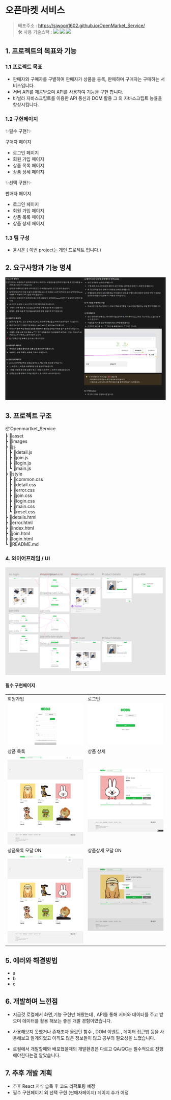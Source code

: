 # 오픈마켓 서비스

> 배포주소 : https://siwoon1602.github.io/OpenMarket_Service/ </br>
> 🛠 사용 기술스택 : <img src="https://img.shields.io/badge/html5-E34F26?style=for-the-badge&logo=html5&logoColor=white"> <img src="https://img.shields.io/badge/css-1572B6?style=for-the-badge&logo=css3&logoColor=white"> <img src="https://img.shields.io/badge/javascript-F7DF1E?style=for-the-badge&logo=javascript&logoColor=black"> </br>

## 1. 프로젝트의 목표와 기능

### 1.1 프로젝트 목표

- 판매자와 구매자를 구별하여 판매자가 상품을 등록, 판매하며 구매자는 구매하는 서비스입니다.
- 서버 API를 제공받으며 API를 사용하여 기능을 구현 합니다.
- 바닐라 자바스크립트를 이용한 API 통신과 DOM 활용 그 외 자바스크립트 능률을 향상시킵니다.

### 1.2 구현페이지

✨필수 구현!✨

구매자 페이지

- 로그인 페이지
- 회원 가입 페이지
- 상품 목록 페이지
- 상품 상세 페이지

✨선택 구현!✨

판매자 페이지

- 로그인 페이지
- 회원 가입 페이지
- 상품 목록 페이지
- 상품 상세 페이지

### 1.3 팀 구성

- 윤시운 ( 이번 project는 개인 프로젝트 입니다.)

## 2. 요구사항과 기능 명세

<img src="./imges/need.jpg">

## 3. 프로젝트 구조

📦Openmartket_Service  
 ┣ 📂asset  
 ┣ 📂images  
 ┣ 📂js  
 ┃ ┣ 📜detail.js  
 ┃ ┣ 📜join.js  
 ┃ ┣ 📜login.js  
 ┃ ┗ 📜main.js  
 ┣ 📂style  
 ┃ ┣ 📜common.css  
 ┃ ┣ 📜detail.css  
 ┃ ┣ 📜error.css  
 ┃ ┣ 📜join.css  
 ┃ ┣ 📜login.css  
 ┃ ┣ 📜main.css  
 ┃ ┗ 📜reset.css  
 ┣ 📜details.html  
 ┣ 📜error.html  
 ┣ 📜index.html  
 ┣ 📜join.html  
 ┣ 📜login.html  
 ┗ 📜README.md

### 4. 와이어프레임 / UI

<img src="./imges/ui.png">

#### 필수 구현페이지

<table>
        <tr>
            <td>회원가입</td>
            <td>로그인</td>
        </tr>
        <tr>
            <td>
		<img src="./imges/join.png" width="100%">
            </td>
            <td>
                <img src="./imges/login.png" width="100%">
            </td>
        </tr>
        <tr>
            <td>상품 목록</td>
            <td>상품 상세</td>
        </tr>
        <tr>
            <td>
                <img src="./imges/main.png" width="100%">
            </td>
            <td>
                <img src="./imges/detail.png" width="100%">
            </td>
        </tr>
        <tr>
            <td>상품목록 모달 ON</td>
            <td>상품상세 모달 ON</td>
        </tr>
        <tr>
            <td>
                <img src="./imges/main_modalOn.png" width="100%">
            </td>
            <td>
                <img src="./imges/detail_modalOn.png" width="100%">
            </td>
        </tr>
      
</table>

## 5. 에러와 해결방법

- a
- b
- c

## 6. 개발하며 느낀점

- 지금것 로컬에서 화면,기능 구현만 해왔는데 , API를 통해 서버와 데이터를 주고 받으며 데이터를 활용 해보는 좋은 개발 경험이였습니다.

- 사용해보지 못했거나 존재조차 몰랐던 함수 , DOM 이벤트 , 데이터 접근법 등을 사용해보고 알게되었고 아직도 많은 정보들이 많고 공부의 필요성을 느꼈습니다.

- 로컬에서 개발할때와 배포했을때의 개발환경은 다르고
  QA/QC는 필수적으로 진행해야한다는걸 알았습니다.

## 7. 추후 개발 계획

- 추후 React 지식 습득 후 코드 리팩토링 예정
- 필수 구현페이지 외 선택 구현 (판매자페이지) 페이지 추가 예정
